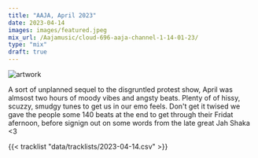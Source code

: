 ```yaml
---
title: "AAJA, April 2023"
date: 2023-04-14
images: images/featured.jpeg
mix_url: /Aajamusic/cloud-696-aaja-channel-1-14-01-23/
type: "mix"
draft: true
---
```


![artwork](images/featured.jpeg)

A sort of unplanned sequel to the disgruntled protest show, April was almsost two hours of moody vibes and angsty beats. Plenty of of hissy, scuzzy, smudgy tunes to get us in our emo feels. Don't get it twised we gave the people some 140 beats at the end to get through their Fridat afernoon, before signign out on some words from the late great Jah Shaka <3
 
{{< tracklist "data/tracklists/2023-04-14.csv" >}}
